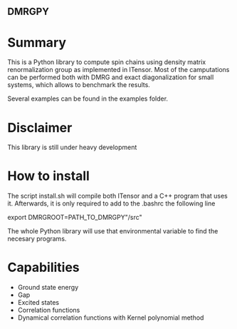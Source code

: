 ## DMRGPY ##

# Summary #

This is a Python library to compute spin chains using density
matrix renormalization group as implemented in ITensor. Most
of the camputations can be performed both with DMRG and exact
diagonalization for small systems, which allows to benchmark the
results.

Several examples can be found in the examples folder.

# Disclaimer #

This library is still under heavy development

# How to install #

The script install.sh will compile both ITensor and a C++ program
that uses it. Afterwards, it is only required to add to the .bashrc
the following line

export DMRGROOT=PATH_TO_DMRGPY"/src"

The whole Python library will use that environmental variable to
find the necesary programs.

# Capabilities #
- Ground state energy
- Gap
- Excited states
- Correlation functions
- Dynamical correlation functions with Kernel polynomial method
